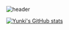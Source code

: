 ![header](https://capsule-render.vercel.app/api?type=wave&color=random&height=300&section=header&text=capsule%20render&fontSize=90)

[![Yunki's GitHub stats](https://github-readme-stats.vercel.app/api?username=kykim0613&theme=slateorange&show_icons=true)](https://github.com/kykim0613/kykim0613)
